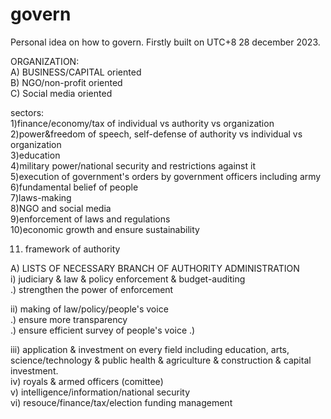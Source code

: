 # govern
  Personal idea on how to govern. Firstly built on UTC+8 28 december 2023.  

ORGANIZATION:   
  A) BUSINESS/CAPITAL oriented   
  B) NGO/non-profit oriented     
  C) Social media oriented  
  
sectors:  
  1)finance/economy/tax of individual vs authority vs organization  
  2)power&freedom of speech, self-defense of authority vs individual vs organization  
  3)education  
  4)military power/national security and restrictions against it  
  5)execution of government's orders by government officers including army  
  6)fundamental belief of people  
  7)laws-making  
  8)NGO and social media  
  9)enforcement of laws and regulations  
  10)economic growth and ensure sustainability    
  
  11) framework of authority
      
  A) LISTS OF NECESSARY BRANCH OF AUTHORITY ADMINISTRATION  
  i) judiciary & law & policy enforcement & budget-auditing   
    .) strengthen the power of enforcement
    
  ii) making of law/policy/people's voice  
      .) ensure more transparency  
      .) ensure efficient survey of people's voice
      .) 
      
  iii) application & investment on every field including education, arts, science/technology & public health & agriculture & construction & capital investment.  
  iv) royals & armed officers (comittee)  
  v) intelligence/information/national security  
  vi) resouce/finance/tax/election funding management      
  
